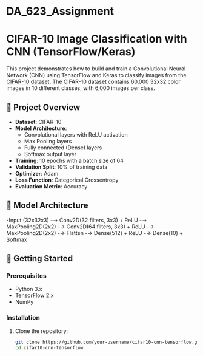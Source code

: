 # DA_623_Assignment
# CIFAR-10 Image Classification with CNN (TensorFlow/Keras)

This project demonstrates how to build and train a Convolutional Neural Network (CNN) using TensorFlow and Keras to classify images from the [CIFAR-10 dataset](https://www.cs.toronto.edu/~kriz/cifar.html). The CIFAR-10 dataset contains 60,000 32x32 color images in 10 different classes, with 6,000 images per class.

## 📌 Project Overview

- **Dataset**: CIFAR-10
- **Model Architecture**:
  - Convolutional layers with ReLU activation
  - Max Pooling layers
  - Fully connected (Dense) layers
  - Softmax output layer
- **Training**: 10 epochs with a batch size of 64
- **Validation Split**: 10% of training data
- **Optimizer**: Adam
- **Loss Function**: Categorical Crossentropy
- **Evaluation Metric**: Accuracy

## 🧠 Model Architecture

-Input (32x32x3)
-→ Conv2D(32 filters, 3x3) + ReLU
-→ MaxPooling2D(2x2)
-→ Conv2D(64 filters, 3x3) + ReLU
-→ MaxPooling2D(2x2)
-→ Flatten
-→ Dense(512) + ReLU
-→ Dense(10) + Softmax


## 🚀 Getting Started

### Prerequisites

- Python 3.x
- TensorFlow 2.x
- NumPy

### Installation

1. Clone the repository:

   ```bash
   git clone https://github.com/your-username/cifar10-cnn-tensorflow.git
   cd cifar10-cnn-tensorflow

